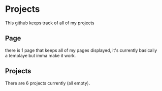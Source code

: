 # Projects
This github keeps track of all of my projects

## Page
there is 1 page that keeps all of my pages displayed, it's currently basically a templaye but imma make it work.

## Projects
There are 6 projects currently (all empty).
